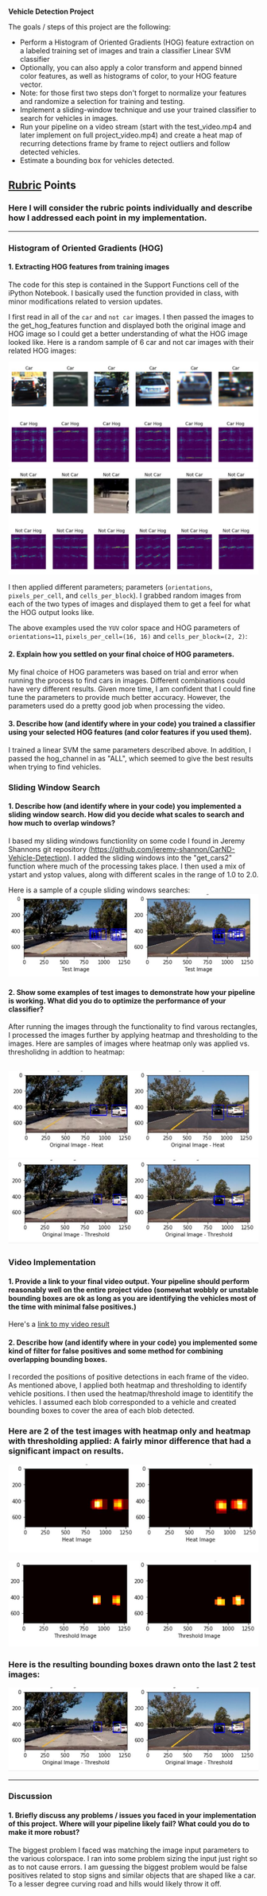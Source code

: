 

**Vehicle Detection Project**

The goals / steps of this project are the following:

* Perform a Histogram of Oriented Gradients (HOG) feature extraction on a labeled training set of images and train a classifier Linear SVM classifier
* Optionally, you can also apply a color transform and append binned color features, as well as histograms of color, to your HOG feature vector. 
* Note: for those first two steps don't forget to normalize your features and randomize a selection for training and testing.
* Implement a sliding-window technique and use your trained classifier to search for vehicles in images.
* Run your pipeline on a video stream (start with the test_video.mp4 and later implement on full project_video.mp4) and create a heat map of recurring detections frame by frame to reject outliers and follow detected vehicles.
* Estimate a bounding box for vehicles detected.

[//]: # (Image References)
[image1]: output_images/random_car.jpg
[image2]: output_images/random_notcar.jpg
[image3]: output_images/image_heat_rectangles.jpg
[image4]: output_images/image_threshold_rectangles.jpg
[image5]: output_images/image_heat.jpg
[image6]: output_images/image_threshold.jpg
[image7]: output_images/image_threshold_rectangles.jpg
[image8]: output_images/image_rectangles.jpg
[video1]: output_images/test_video_out.mp4

## [Rubric](https://review.udacity.com/#!/rubrics/513/view) Points
### Here I will consider the rubric points individually and describe how I addressed each point in my implementation.  

---
### Histogram of Oriented Gradients (HOG)

#### 1. Extracting HOG features from training images

The code for this step is contained in the Support Functions cell of the iPython Notebook. I basically used the function provided in class, with minor modifications related to version updates.

I first read in all of the `car` and `not car` images. I then passed the images to the get_hog_features function and displayed both the original image and HOG image so I could get a better understanding of what the HOG image looked like. Here is a random sample of 6 car and not car images with their related HOG images:

![alt text][image1]
![alt text][image2]

I then applied different parameters; parameters (`orientations`, `pixels_per_cell`, and `cells_per_block`).  I grabbed random images from each of the two types of images and displayed them to get a feel for what the HOG output looks like.

The above examples used the `YUV` color space and HOG parameters of `orientations=11`, `pixels_per_cell=(16, 16)` and `cells_per_block=(2, 2)`:



#### 2. Explain how you settled on your final choice of HOG parameters.

My final choice of HOG parameters was based on trial and error when running the process to find cars in images. Different combinations could have very different results. Given more time, I am confident that I could fine tune the parameters to provide much better accuracy. However, the parameters used do a pretty good job when processing the video.

#### 3. Describe how (and identify where in your code) you trained a classifier using your selected HOG features (and color features if you used them).

I trained a linear SVM the same parameters described above. In addition, I passed the hog_channel in as "ALL", which seemed to give the best results when trying to find vehicles.

### Sliding Window Search

#### 1. Describe how (and identify where in your code) you implemented a sliding window search.  How did you decide what scales to search and how much to overlap windows?

I based my sliding windows functionlity on some code I found in Jeremy Shannons git repository (https://github.com/jeremy-shannon/CarND-Vehicle-Detection). I added the sliding windows into the "get_cars2" function where much of the processing takes place. I then used a mix of ystart and ystop values, along with different scales in the range of 1.0 to 2.0. 

Here is a sample of a couple sliding windows searches:
![alt text][image8]

#### 2. Show some examples of test images to demonstrate how your pipeline is working.  What did you do to optimize the performance of your classifier?

After running the images through the functionality to find varous rectangles, I processed the images further by applying heatmap and thresholding to the images. Here are samples of images where heatmap only was applied vs. thresholidng in addtion to heatmap:

![alt text][image3]
![alt text][image4]
---

### Video Implementation

#### 1. Provide a link to your final video output.  Your pipeline should perform reasonably well on the entire project video (somewhat wobbly or unstable bounding boxes are ok as long as you are identifying the vehicles most of the time with minimal false positives.)
Here's a [link to my video result](test_video_out.mp4)


#### 2. Describe how (and identify where in your code) you implemented some kind of filter for false positives and some method for combining overlapping bounding boxes.

I recorded the positions of positive detections in each frame of the video.  As mentioned above, I applied both heatmap and thresholding to identify vehicle positions. I then used the heatmap/threshold image to identitify the vehicles. I assumed each blob corresponded to a vehicle and created bounding boxes to cover the area of each blob detected.


### Here are 2 of the test images with heatmap only and heatmap with thresholding applied: A fairly minor difference that had a significant impact on results.

![alt text][image5]

![alt text][image6]

### Here  is the resulting bounding boxes drawn onto the last 2 test images:
![alt text][image7]



---

### Discussion

#### 1. Briefly discuss any problems / issues you faced in your implementation of this project.  Where will your pipeline likely fail?  What could you do to make it more robust?

The biggest problem I faced was matching the image input parameters to the various colorspace. I ran into some problem sizing the input just right so as to not cause errors. I am guessing the biggest problem would be false positives related to stop signs and similar objects that are shaped like a car. To a lesser degree curving road and hills would likely throw it off.

